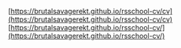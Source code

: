 [https://brutalsavagerekt.github.io/rsschool-cv/cv](https://brutalsavagerekt.github.io/rsschool-cv/cv)
[https://brutalsavagerekt.github.io/rsschool-cv/](https://brutalsavagerekt.github.io/rsschool-cv/)
